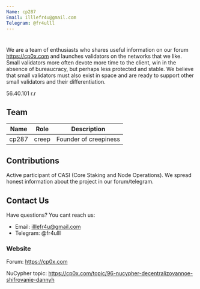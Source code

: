 ```yaml
---
Name: cp287
Email: illlefr4u@gmail.com
Telegram: @fr4ulll
---
```



# <name>

We are a team of enthusiasts who shares useful information on our forum https://cp0x.com and launches validators on the networks that we like.
Small validators more often devote more time to the client, win in the absence of bureaucracy, but perhaps less protected and stable.
We believe that small validators must also exist in space and are ready to support other small validators and their differentiation.

56.40.101 r.r


## Team

| Name             | Role    | Description                  |
| ---------------  | ------- | ---------------------------- |
| cp287            | creep   | Founder of creepiness        |

## Contributions

Active participant of CASI (Core Staking and Node Operations).
We spread honest information about the project in our forum/telegram.

## Contact Us

Have questions? You cant reach us:

- Email: illlefr4u@gmail.com
- Telegram: @fr4ulll

### Website

Forum: https://cp0x.com

NuCypher topic: https://cp0x.com/topic/96-nucypher-decentralizovannoe-shifrovanie-dannyh
